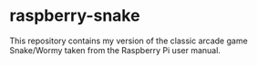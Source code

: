 raspberry-snake
===============

This repository contains my version of  the classic arcade game Snake/Wormy taken from the Raspberry Pi user manual.